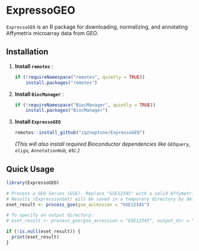 # ExpressoGEO

`ExpressoGEO` is an R package for downloading, normalizing, and annotating Affymetrix microarray data from GEO.

## Installation

1. **Install `remotes`** :
    ```R
    if (!requireNamespace("remotes", quietly = TRUE))
        install.packages("remotes")
    ```
1.  **Install `BiocManager`** :
    ```R
    if (!requireNamespace("BiocManager", quietly = TRUE))
        install.packages("BiocManager")
    ```

2.  **Install `ExpressoGEO`**
    ```R
    remotes::install_github("zqzneptune/ExpressoGEO")
    ```
    *(This will also install required Bioconductor dependencies like `GEOquery`, `oligo`, `AnnotationHub`, etc.)*

## Quick Usage

```R
library(ExpressoGEO)

# Process a GEO Series (GSE). Replace "GSE12345" with a valid Affymetrix GSE.
# Results (ExpressionSet) will be saved in a temporary directory by default.
eset_result <- process_gse(gse_accession = "GSE12345")

# To specify an output directory:
# eset_result <- process_gse(gse_accession = "GSE12345", output_dir = "./my_geo_data")

if (!is.null(eset_result)) {
  print(eset_result)
}
